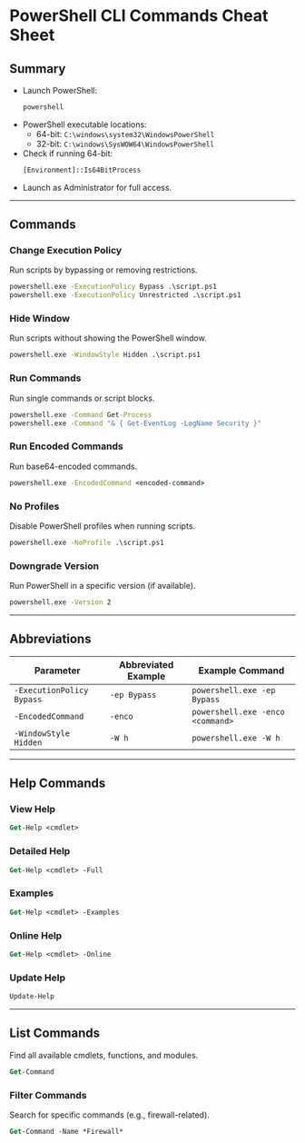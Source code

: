# PowerShell CLI Commands Cheat Sheet

## Summary
- Launch PowerShell:
  ```cmd
  powershell
  ```
- PowerShell executable locations:
  - 64-bit: `C:\windows\system32\WindowsPowerShell`
  - 32-bit: `C:\windows\SysWOW64\WindowsPowerShell`
- Check if running 64-bit:
  ```ps
  [Environment]::Is64BitProcess
  ```
- Launch as Administrator for full access.

---

## Commands

### Change Execution Policy
Run scripts by bypassing or removing restrictions.
```cmd
powershell.exe -ExecutionPolicy Bypass .\script.ps1
powershell.exe -ExecutionPolicy Unrestricted .\script.ps1
```

### Hide Window
Run scripts without showing the PowerShell window.
```cmd
powershell.exe -WindowStyle Hidden .\script.ps1
```

### Run Commands
Run single commands or script blocks.
```cmd
powershell.exe -Command Get-Process
powershell.exe -Command "& { Get-EventLog -LogName Security }"
```

### Run Encoded Commands
Run base64-encoded commands.
```cmd
powershell.exe -EncodedCommand <encoded-command>
```

### No Profiles
Disable PowerShell profiles when running scripts.
```cmd
powershell.exe -NoProfile .\script.ps1
```

### Downgrade Version
Run PowerShell in a specific version (if available).
```cmd
powershell.exe -Version 2
```

---

## Abbreviations
| Parameter                    | Abbreviated Example         | Example Command                   |
|------------------------------|-----------------------------|------------------------------------|
| `-ExecutionPolicy Bypass`    | `-ep Bypass`               | `powershell.exe -ep Bypass`       |
| `-EncodedCommand`            | `-enco`                    | `powershell.exe -enco <command>`  |
| `-WindowStyle Hidden`        | `-W h`                     | `powershell.exe -W h`             |

---

## Help Commands

### View Help
```ps
Get-Help <cmdlet>
```

### Detailed Help
```ps
Get-Help <cmdlet> -Full
```

### Examples
```ps
Get-Help <cmdlet> -Examples
```

### Online Help
```ps
Get-Help <cmdlet> -Online
```

### Update Help
```ps
Update-Help
```

---

## List Commands
Find all available cmdlets, functions, and modules.
```ps
Get-Command
```

### Filter Commands
Search for specific commands (e.g., firewall-related).
```ps
Get-Command -Name *Firewall*
```
